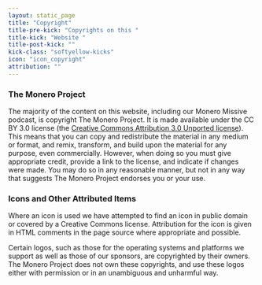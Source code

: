 ```yaml
---
layout: static_page
title: "Copyright"
title-pre-kick: "Copyrights on this "
title-kick: "Website "
title-post-kick: ""
kick-class: "softyellow-kicks"
icon: "icon_copyright"
attribution: ""
---
```


### The Monero Project

The majority of the content on this website, including our Monero Missive podcast, is copyright The Monero Project. It is made available under the CC BY 3.0 license (the [Creative Commons Attribution 3.0 Unported license](http://creativecommons.org/licenses/by/3.0/)). This means that you can copy and redistribute the material in any medium or format, and remix, transform, and build upon the material for any purpose, even commercially. However, when doing so you must give appropriate credit, provide a link to the license, and indicate if changes were made. You may do so in any reasonable manner, but not in any way that suggests The Monero Project endorses you or your use.

### Icons and Other Attributed Items

Where an icon is used we have attempted to find an icon in public domain or covered by a Creative Commons license. Attribution for the icon is given in HTML comments in the page source where appropriate and possible.

Certain logos, such as those for the operating systems and platforms we support as well as those of our sponsors, are copyrighted by their owners. The Monero Project does not own these copyrights, and use these logos either with permission or in an unambiguous and unharmful way.
